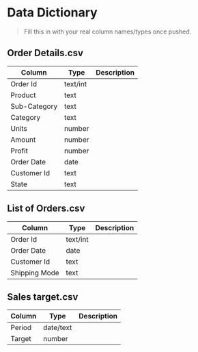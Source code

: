 # Data Dictionary

> Fill this in with your real column names/types once pushed.

## Order Details.csv
| Column | Type | Description |
|---|---|---|
| Order Id | text/int | |
| Product | text | |
| Sub-Category | text | |
| Category | text | |
| Units | number | |
| Amount | number | |
| Profit | number | |
| Order Date | date | |
| Customer Id | text | |
| State | text | |

## List of Orders.csv
| Column | Type | Description |
|---|---|---|
| Order Id | text/int | |
| Order Date | date | |
| Customer Id | text | |
| Shipping Mode | text | |

## Sales target.csv
| Column | Type | Description |
|---|---|---|
| Period | date/text | |
| Target | number | |